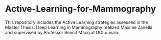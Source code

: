 # Active-Learning-for-Mammography
This repository includes the Active Learning strategies assessed in the Master Thesis: Deep Learning in Mammography realized Maxime Zanella and supervised by Professor Benoit Macq at UCLouvain.
